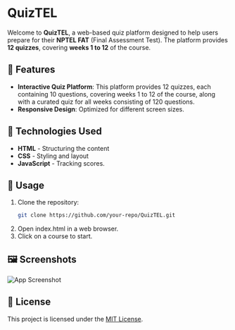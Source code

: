 # QuizTEL

Welcome to **QuizTEL**, a web-based quiz platform designed to help users prepare for their **NPTEL FAT** (Final Assessment Test). The platform provides **12 quizzes**, covering **weeks 1 to 12** of the course.


## 📜 Features

- **Interactive Quiz Platform**:  This platform provides 12 quizzes, each containing 10 questions, covering weeks 1 to
12 of the course, along with a curated quiz for all weeks consisting of 120 questions.
- **Responsive Design**: Optimized for different screen sizes.

## 🎨 Technologies Used

- **HTML** - Structuring the content
- **CSS** - Styling and layout
- **JavaScript** - Tracking scores.

## 📌 Usage

1. Clone the repository:
   ```sh
   git clone https://github.com/your-repo/QuizTEL.git
2. Open index.html in a web browser.
3. Click on a course to start.


## 🖼️ Screenshots
![App Screenshot](./Assets/)

## 📖 License
This project is licensed under the [MIT License](https://choosealicense.com/licenses/mit/).
